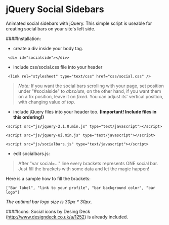 jQuery Social Sidebars
=============

Animated social sidebars with jQuery.
This simple script is useable for creating social bars on your site's left side.

####Installation:

   - create a div inside your body tag.

```
 <div id="socialside"></div>
```

 - include css/social.css file into your header

```
 <link rel="stylesheet" type="text/css" href="css/social.css" />
```
>*Note:*
>If you want the social bars scrolling with your page, set position under "#socialside" to *absolute*,
>on the other hand, if you want them on a fix position, leave it on *fixed*.
>You can adjust its' vertical position, with changing value of *top*.

 - include jQuery files into your header too.
     **(Important! Include files in this ordering!)**

``` 
<script src="js/jquery-2.1.0.min.js" type="text/javascript"></script>
```
```
<script src="js/jquery-ui.min.js" type="text/javascript"></script>
```
```
<script src="js/socialbars.js" type="text/javascript"></script>
```

 - edit socialbars.js:
        
>After "var social=..." line every brackets represents ONE social bar.
Just fill the brackets with some data and let the magic happen!
        
Here is a sample how to fill the brackets:

```
["Bar label", "link to your profile", "bar background color", "bar logo"]
```
        
*The optimal bar logo size is 30px * 30px.*
        
####Icons:
Social icons by Desing Deck (http://www.designdeck.co.uk/a/1252) is already included.
        
